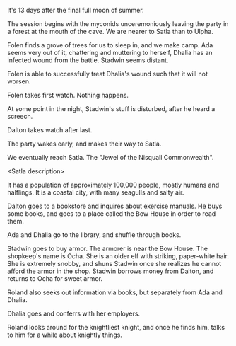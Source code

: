 <!-- TITLE: 2018-10-22 -->
<!-- SUBTITLE: The session of 2018-10-22 Earth, 3789-08-?? Ulpha -->

It's 13 days after the final full moon of summer.

The session begins with the myconids unceremoniously leaving the party in a forest at the mouth of the cave. We are nearer to Satla than to Ulpha.

Folen finds a grove of trees for us to sleep in, and we make camp. Ada seems very out of it, chattering and muttering to herself, Dhalia has an infected wound from the battle. Stadwin seems distant.

Folen is able to successfully treat Dhalia's wound such that it will not worsen.

Folen takes first watch. Nothing happens.

At some point in the night, Stadwin's stuff is disturbed, after he heard a screech.

Dalton takes watch after last.

The party wakes early, and makes their way to Satla.

We eventually reach Satla. The "Jewel of the Nisquall Commonwealth". 

\<Satla description\>

It has a population of approximately 100,000 people, mostly humans and halflings. It is a coastal city, with many seagulls and salty air.

Dalton goes to a bookstore and inquires about exercise manuals. He buys some books, and goes to a place called the Bow House in order to read them.

Ada and Dhalia go to the library, and shuffle through books.

Stadwin goes to buy armor. The armorer is near the Bow House. The shopkeep's name is Ocha. She is an older elf with striking, paper-white hair. She is extremely snobby, and shuns Stadwin once she realizes he cannot afford the armor in the shop. Stadwin borrows money from Dalton, and returns to Ocha for sweet armor.

Roland also seeks out information via books, but separately from Ada and Dhalia.

Dhalia goes and conferrs with her employers.

Roland looks around for the knightliest knight, and once he finds him, talks to him for a while about knightly things.
